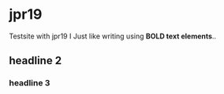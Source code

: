# jpr19
Testsite with jpr19
I Just like writing using **BOLD text elements**..
## headline 2
### headline 3
